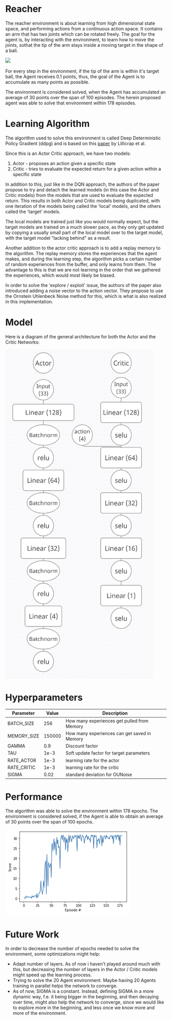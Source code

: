 # Reacher

The reacher environment is about learning from high dimensional state space, and performing actions from a continuous action space. It contains an arm that has two joints which can be rotated freely. The goal for the agent is, by interacting with the environment, to learn how to move the joints, sothat the tip of the arm stays inside a moving target in the shape of a ball.

![](https://user-images.githubusercontent.com/10624937/43851024-320ba930-9aff-11e8-8493-ee547c6af349.gif)

For every step in the environment, if the tip of the arm is within it's target ball, the Agent receives 0.1 points, thus, the goal of the Agent is to accumulate as many points as possible.

The environment is considered solved, when the Agent has accumulated an average of 30 points over the span of 100 episodes. The herein proposed agent was able to solve that environment within 178 episodes.

# Learning Algorithm
The algorithm used to solve this environment is called Deep Deterministic Policy Gradient (ddpg) and is based on this [paper](https://arxiv.org/pdf/1509.02971.pdf) by Lillicrap et al. 

Since this is an Actor Critic approach, we have two models:
1. Actor - proposes an action given a specific state
2. Critic - tries to evaluate the expected return for a given action within a specific state

In addition to this, just like in the DQN approach, the authors of the paper propose to try and detach the learned models (in this case the Actor and Critic models) from the models that are used to evaluate the expected return. This results in both Actor and Critic models being duplicated, with one iteration of the models being called the 'local' models, and the others called the 'target' models. 

The local models are trained just like you would normally expect, but the target models are trained on a much slower pace, as they only get updated by copying a usually small part of the local model over to the target model, with the target model "lacking behind" as a result.

Another addition to the actor critic approach is to add a replay memory to the algorithm. The replay memory stores the experiences that the agent makes, and during the learning step, the algorithm picks a certain number of random experiences from the buffer, and only learns from them. The advantage to this is that we are not learning in the order that we gathered the experiences, which would most likely be biased.

In order to solve the 'explore / exploit' issue, the authors of the paper also introduced adding a noise vector to the action vector. They propose to use the Ornstein Uhlenbeck Noise method for this, which is what is also realized in this implementation.


# Model
Here is a diagram of the general architecture for both the Actor and the Critic Networks:

![](https://github.com/pascalbehnel/drlnd-continuous-control/blob/main/model_layout_updated.PNG?raw=true)





# Hyperparameters

| Parameter   | Value  | Description                                  |
| ----------- | ------ | -------------------------------------------- |
| BATCH_SIZE  | 256    | How many experiences get pulled from Memory  |
| MEMORY_SIZE | 150000 | How many experiences can get saved in Memory |
| GAMMA       | 0.9    | Discount factor                              |
| TAU         | 1e-3   | Soft update factor for target parameters     |
| RATE_ACTOR  | 1e-3   | learning rate for the actor                  |
| RATE_CRITIC | 1e-3   | learning rate for the critic                 |
| SIGMA       | 0.02   | standard deviation for OUNoise               |

# Performance
The algorithm was able to solve the environment within 178 epochs. The environment is considered solved, if the Agent is able to obtain an average of 30 points over the span of 100 epochs.

![](https://github.com/pascalbehnel/drlnd-continuous-control/blob/main/performance.png?raw=true)



# Future Work

In order to decrease the number of epochs needed to solve the environment, some optimizations might help:

- Adapt number of layers. As of now i haven't played around much with this, but decreasing the number of layers in the Actor / Critic models might speed up the learning process.
- Trying to solve the 20 Agent environment. Maybe having 20 Agents training in parallel helps the network to converge.
- As of now, SIGMA is a constant. Instead, defining SIGMA in a more dynamic way, f.e. it being bigger in the beginning, and then decaying over time, might also help the network to converge, since we would like to explore more in the beginning, and less once we know more and more of the environment.

